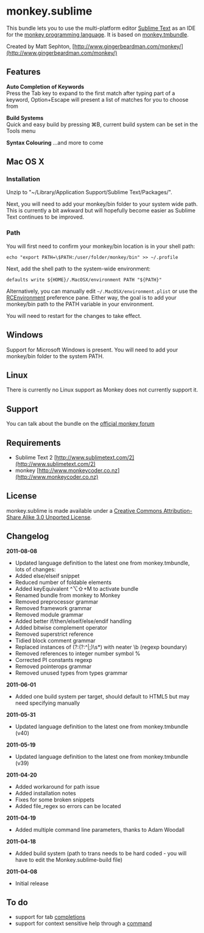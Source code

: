 monkey.sublime
==============

This bundle lets you to use the multi-platform editor [Sublime Text](http://www.sublimetext.com) as an IDE for the [monkey programming language](http://www.monkeycoder.co.nz). It is based on [monkey.tmbundle](https://github.com/gingerbeardman/monkey.tmbundle).

Created by Matt Sephton, [http://www.gingerbeardman.com/monkey/](http://www.gingerbeardman.com/monkey/)

## Features

**Auto Completion of Keywords**  
Press the Tab key to expand to the first match after typing part of a keyword, Option+Escape will present a list of matches for you to choose from

**Build Systems**  
Quick and easy build by pressing ⌘B, current build system can be set in the Tools menu

**Syntax Colouring**
...and more to come

## Mac OS X

### Installation

Unzip to "~/Library/Application Support/Sublime Text/Packages/".

Next, you will need to add your monkey/bin folder to your system wide path. This is currently a bit awkward but will hopefully become easier as Sublime Text continues to be improved.

### Path
You will first need to confirm your monkey/bin location is in your shell path:

    echo "export PATH=\$PATH:/user/folder/monkey/bin" >> ~/.profile

Next, add the shell path to the system-wide environment:

    defaults write ${HOME}/.MacOSX/environment PATH "${PATH}"

Alternatively, you can manually edit `~/.MacOSX/environment.plist` or use the  [RCEnvironment](http://www.rubicode.com/Software/RCEnvironment/) preference pane. Either way, the goal is to add your monkey/bin path to the PATH variable in your environment.

You will need to restart for the changes to take effect.

## Windows

Support for Microsoft Windows is present. You will need to add your monkey/bin folder to the system PATH.

## Linux

There is currently no Linux support as Monkey does not currently support it.

## Support
You can talk about the bundle on the [official monkey forum](http://www.monkeycoder.co.nz/Community/posts.php?topic=593)

## Requirements
- Sublime Text 2 [http://www.sublimetext.com/2](http://www.sublimetext.com/2)
- monkey [http://www.monkeycoder.co.nz](http://www.monkeycoder.co.nz)

## License
monkey.sublime is made available under a [Creative Commons Attribution-Share Alike 3.0 Unported License](http://creativecommons.org/licenses/by-sa/3.0).

## Changelog

**2011-08-08**  
- Updated language definition to the latest one from monkey.tmbundle, lots of changes:  
- Added else/elseif snippet  
- Reduced number of foldable elements  
- Added keyEquivalent ^⌥⇧+M to activate bundle  
- Renamed bundle from monkey to Monkey  
- Removed preprocessor grammar  
- Removed framework grammar  
- Removed module grammar  
- Added better if/then/elseif/else/endif handling  
- Added bitwise complement operator  
- Removed superstrict reference  
- Tidied block comment grammar  
- Replaced instances of (?:(?:^|;)\s*) with neater \b (regexp boundary)  
- Removed references to integer number symbol %  
- Corrected PI constants regexp  
- Removed pointerops grammar  
- Removed unused types from types grammar  
  
**2011-06-01**  
- Added one build system per target, should default to HTML5 but may need specifying manually  
  
**2011-05-31**  
- Updated language definition to the latest one from monkey.tmbundle (v40)  
  
**2011-05-19**  
- Updated language definition to the latest one from monkey.tmbundle (v39)  
  
**2011-04-20**  
- Added workaround for path issue  
- Added installation notes  
- Fixes for some broken snippets  
- Added file_regex so errors can be located  
  
**2011-04-19**  
- Added multiple command line parameters, thanks to Adam Woodall  
  
**2011-04-18**  
- Added build system (path to trans needs to be hard coded - you will have to edit the Monkey.sublime-build file)  
  
**2011-04-08**  
- Initial release  

## To do

- support for tab [completions](http://sublimetext.info/docs/extensibility/completions.html)  
- support for context sensitive help through a [command](http://sublimetext.info/docs/extensibility/plugins.html#types-of-commands)  

